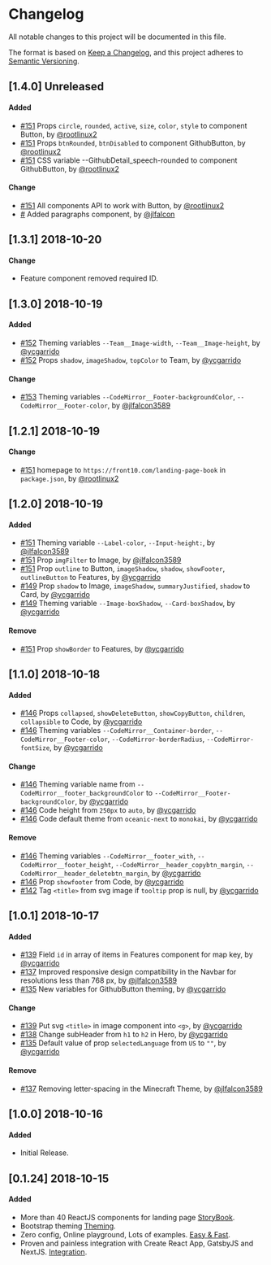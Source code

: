 # Changelog

All notable changes to this project will be documented in this file.

The format is based on [Keep a Changelog](https://keepachangelog.com/en/1.0.0/),
and this project adheres to [Semantic Versioning](https://semver.org/spec/v2.0.0.html).

## [1.4.0] Unreleased

#### Added

- [#151](https://github.com/front10/landing-page-book/pull/151) Props `circle`, `rounded`, `active`, `size`, `color`, `style` to component Button, by [@rootlinux2](https://github.com/rootlinux2)
- [#151](https://github.com/front10/landing-page-book/pull/151) Props `btnRounded`, `btnDisabled` to component GithubButton, by [@rootlinux2](https://github.com/rootlinux2)
- [#151](https://github.com/front10/landing-page-book/pull/151) CSS variable --GithubDetail_speech-rounded to component GithubButton, by [@rootlinux2](https://github.com/rootlinux2)

#### Change

- [#151](https://github.com/front10/landing-page-book/pull/151) All components API to work with Button, by [@rootlinux2](https://github.com/rootlinux2)
- [#](https://github.com/front10/landing-page-book/pull/#) Added paragraphs component, by [@jlfalcon](https://github.com/jlfalcon)

## [1.3.1] 2018-10-20

#### Change

- Feature component removed required ID.

## [1.3.0] 2018-10-19

#### Added

- [#152](https://github.com/front10/landing-page-book/pull/152) Theming variables `--Team__Image-width`, `--Team__Image-height`, by [@ycgarrido](https://github.com/ycgarrido)
- [#152](https://github.com/front10/landing-page-book/pull/152) Props `shadow`, `imageShadow`, `topColor` to Team, by [@ycgarrido](https://github.com/ycgarrido)

#### Change

- [#153](https://github.com/front10/landing-page-book/pull/153) Theming variables `--CodeMirror__Footer-backgroundColor`, `--CodeMirror__Footer-color`, by [@jlfalcon3589](https://github.com/jlfalcon)

## [1.2.1] 2018-10-19

#### Change

- [#151](https://github.com/front10/landing-page-book/pull/151) homepage to `https://front10.com/landing-page-book` in `package.json`, by [@rootlinux2](https://github.com/rootlinux2)

## [1.2.0] 2018-10-19

#### Added

- [#151](https://github.com/front10/landing-page-book/pull/149) Theming variable `--Label-color`, `--Input-height:`, by [@jlfalcon3589](https://github.com/jlfalcon3589)
- [#151](https://github.com/front10/landing-page-book/pull/149) Prop `imgFilter` to Image, by [@jlfalcon3589](https://github.com/jlfalcon3589)
- [#151](https://github.com/front10/landing-page-book/pull/151) Prop `outline` to Button, `imageShadow`, `shadow`, `showFooter`, `outlineButton` to Features, by [@ycgarrido](https://github.com/ycgarrido)
- [#149](https://github.com/front10/landing-page-book/pull/149) Prop `shadow` to Image, `imageShadow`, `summaryJustified`, `shadow` to Card, by [@ycgarrido](https://github.com/ycgarrido)
- [#149](https://github.com/front10/landing-page-book/pull/149) Theming variable `--Image-boxShadow`, `--Card-boxShadow`, by [@ycgarrido](https://github.com/ycgarrido)

#### Remove

- [#151](https://github.com/front10/landing-page-book/pull/151) Prop `showBorder` to Features, by [@ycgarrido](https://github.com/ycgarrido)

## [1.1.0] 2018-10-18

#### Added

- [#146](https://github.com/front10/landing-page-book/pull/146) Props `collapsed`, `showDeleteButton`, `showCopyButton`, `children`, `collapsible` to Code, by [@ycgarrido](https://github.com/ycgarrido)
- [#146](https://github.com/front10/landing-page-book/pull/146) Theming variables `--CodeMirror__Container-border`, `--CodeMirror__Footer-color`, `--CodeMirror-borderRadius`, `--CodeMirror-fontSize`, by [@ycgarrido](https://github.com/ycgarrido)

#### Change

- [#146](https://github.com/front10/landing-page-book/pull/146) Theming variable name from `--CodeMirror__footer_backgroundColor` to `--CodeMirror__Footer-backgroundColor`, by [@ycgarrido](https://github.com/ycgarrido)
- [#146](https://github.com/front10/landing-page-book/pull/146) Code height from `250px` to `auto`, by [@ycgarrido](https://github.com/ycgarrido)
- [#146](https://github.com/front10/landing-page-book/pull/146) Code default theme from `oceanic-next` to `monokai`, by [@ycgarrido](https://github.com/ycgarrido)

#### Remove

- [#146](https://github.com/front10/landing-page-book/pull/146) Theming variables `--CodeMirror__footer_with`, `--CodeMirror__footer_height`, `--CodeMirror__header_copybtn_margin`, `--CodeMirror__header_deletebtn_margin`, by [@ycgarrido](https://github.com/ycgarrido)
- [#146](https://github.com/front10/landing-page-book/pull/146) Prop `showfooter` from Code, by [@ycgarrido](https://github.com/ycgarrido)
- [#142](https://github.com/front10/landing-page-book/pull/142) Tag `<title>` from svg image if `tooltip` prop is null, by [@ycgarrido](https://github.com/ycgarrido)

## [1.0.1] 2018-10-17

#### Added

- [#139](https://github.com/front10/landing-page-book/pull/139) Field `id` in array of items in Features component for map key, by [@ycgarrido](https://github.com/ycgarrido)
- [#137](https://github.com/front10/landing-page-book/pull/137) Improved responsive design compatibility in the Navbar for resolutions less than 768 px, by [@jlfalcon3589](https://github.com/jlfalcon3589)
- [#135](https://github.com/front10/landing-page-book/pull/135) New variables for GithubButton theming, by [@ycgarrido](https://github.com/ycgarrido)

#### Change

- [#139](https://github.com/front10/landing-page-book/pull/139) Put svg `<title>` in image component into `<g>`, by [@ycgarrido](https://github.com/ycgarrido)
- [#138](https://github.com/front10/landing-page-book/pull/138) Change subHeader from `h1` to `h2` in Hero, by [@ycgarrido](https://github.com/ycgarrido)
- [#135](https://github.com/front10/landing-page-book/pull/135) Default value of prop `selectedLanguage` from `US` to `""`, by [@ycgarrido](https://github.com/ycgarrido)

#### Remove

- [#137](https://github.com/front10/landing-page-book/pull/137) Removing letter-spacing in the Minecraft Theme, by [@jlfalcon3589](https://github.com/jlfalcon3589)

## [1.0.0] 2018-10-16

#### Added

- Initial Release.

## [0.1.24] 2018-10-15

#### Added

- More than 40 ReactJS components for landing page [StoryBook](https://front10.com/landing-page-book).
- Bootstrap theming [Theming](https://github.com/front10/landing-page-book/blob/master/theming.md).
- Zero config, Online playground, Lots of examples. [Easy & Fast](https://front10.com/get-landing-page-book).
- Proven and painless integration with Create React App, GatsbyJS and NextJS. [Integration](https://front10.com/get-landing-page-book).
